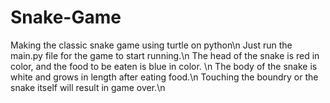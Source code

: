 # Snake-Game
Making the classic snake game using turtle on python\n
Just run the main.py file for the game to start running.\n
The head of the snake is red in color, and the food to be eaten is blue in color. \n
The body of the snake is white and grows in length after eating food.\n
Touching the boundry or the snake itself will result in game over.\n
